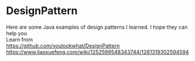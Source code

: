 # DesignPattern
Here are some Java examples of design patterns I learned. I hope they can help you
<br/>
Learn from <br/>
https://github.com/youlookwhat/DesignPattern <br/>
https://www.liaoxuefeng.com/wiki/1252599548343744/1281319302594594
